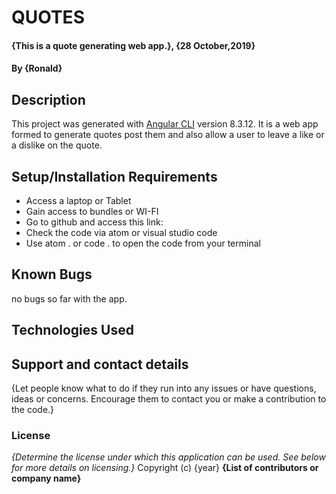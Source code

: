 # QUOTES
#### {This is a quote generating web app.}, {28 October,2019}
#### By **{Ronald}**
## Description
This project was generated with [Angular CLI](https://github.com/angular/angular-cli) version 8.3.12.
It is a web app formed to generate quotes post them and also allow a user to leave a like or a dislike on the quote.
## Setup/Installation Requirements
* Access a laptop or Tablet
* Gain access to bundles or WI-FI
* Go to github and access this link:
* Check the code via atom or visual studio code
* Use atom . or code . to open the code from your terminal

## Known Bugs
no bugs so far with the app.
## Technologies Used

## Support and contact details
{Let people know what to do if they run into any issues or have questions, ideas or concerns.  Encourage them to contact you or make a contribution to the code.}
### License
*{Determine the license under which this application can be used.  See below for more details on licensing.}*
Copyright (c) {year} **{List of contributors or company name}**
  